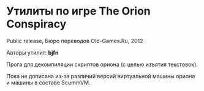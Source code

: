 ﻿# Утилиты по игре The Orion Conspiracy

Public release, Бюро переводов Old-Games.Ru, 2012

Авторы утилит: **bjfn**



Прога для декомпиляции скриптов ориона (с целью изъятия текстовок).

Пока не дописана из-за различий версий виртуальной машины ориона и машины в составе ScummVM.
